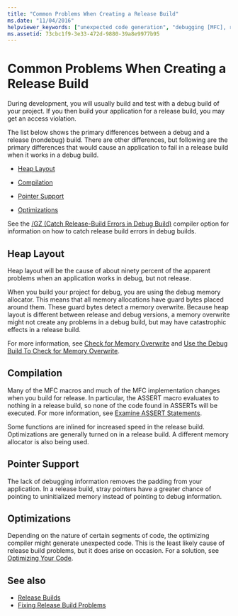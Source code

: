 ```yaml
---
title: "Common Problems When Creating a Release Build"
ms.date: "11/04/2016"
helpviewer_keywords: ["unexpected code generation", "debugging [MFC], release builds", "release builds, troubleshooting", "stray pointers", "debug builds, difference from release builds", "MFC [C++], release builds", "heap layout problems", "pointers, stray", "release builds, building applications", "debug memory allocator", "optimization [C++], compiler", "projects [C++], debug configuration", "troubleshooting Visual C++", "troubleshooting release builds", "memory [C++], overwrites"]
ms.assetid: 73cbc1f9-3e33-472d-9880-39a8e9977b95
---
```

# Common Problems When Creating a Release Build

During development, you will usually build and test with a debug build of your project. If you then build your application for a release build, you may get an access violation.

The list below shows the primary differences between a debug and a release (nondebug) build. There are other differences, but following are the primary differences that would cause an application to fail in a release build when it works in a debug build.

- [Heap Layout](#_core_heap_layout)

- [Compilation](#_core_compilation)

- [Pointer Support](#_core_pointer_support)

- [Optimizations](#_core_optimizations)

See the [/GZ (Catch Release-Build Errors in Debug Build)](../../build/reference/gz-enable-stack-frame-run-time-error-checking.md) compiler option for information on how to catch release build errors in debug builds.

##  <a name="_core_heap_layout"></a> Heap Layout

Heap layout will be the cause of about ninety percent of the apparent problems when an application works in debug, but not release.

When you build your project for debug, you are using the debug memory allocator. This means that all memory allocations have guard bytes placed around them. These guard bytes detect a memory overwrite. Because heap layout is different between release and debug versions, a memory overwrite might not create any problems in a debug build, but may have catastrophic effects in a release build.

For more information, see [Check for Memory Overwrite](../../build/reference/checking-for-memory-overwrites.md) and [Use the Debug Build To Check for Memory Overwrite](../../build/reference/using-the-debug-build-to-check-for-memory-overwrite.md).

##  <a name="_core_compilation"></a> Compilation

Many of the MFC macros and much of the MFC implementation changes when you build for release. In particular, the ASSERT macro evaluates to nothing in a release build, so none of the code found in ASSERTs will be executed. For more information, see [Examine ASSERT Statements](../../build/reference/using-verify-instead-of-assert.md).

Some functions are inlined for increased speed in the release build. Optimizations are generally turned on in a release build. A different memory allocator is also being used.

##  <a name="_core_pointer_support"></a> Pointer Support

The lack of debugging information removes the padding from your application. In a release build, stray pointers have a greater chance of pointing to uninitialized memory instead of pointing to debug information.

##  <a name="_core_optimizations"></a> Optimizations

Depending on the nature of certain segments of code, the optimizing compiler might generate unexpected code. This is the least likely cause of release build problems, but it does arise on occasion. For a solution, see [Optimizing Your Code](../../build/reference/optimizing-your-code.md).

## See also

- [Release Builds](../../build/reference/release-builds.md)
- [Fixing Release Build Problems](../../build/reference/fixing-release-build-problems.md)
